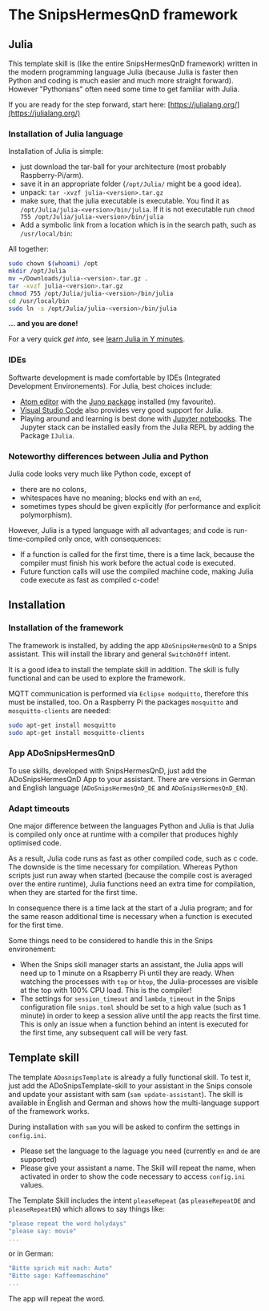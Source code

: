 # The SnipsHermesQnD framework

## Julia

This template skill is (like the entire SnipsHermesQnD framework) written in the
modern programming language Julia (because Julia is faster
then Python and coding is much easier and much more straight forward).
However "Pythonians" often need some time to get familiar with Julia.

If you are ready for the step forward, start here:
[https://julialang.org/](https://julialang.org/)

### Installation of Julia language

Installation of Julia is simple:
* just download the tar-ball for
  your architecture (most probably Raspberry-Pi/arm).
* save it in an appropriate folder (`/opt/Julia/` might be a good idea).
* unpack: `tar -xvzf julia-<version>.tar.gz`
* make sure, that the julia executable is executable. You find it
  as `/opt/Julia/julia-<version>/bin/julia`.
  If it is not executable run `chmod 755 /opt/Julia/julia-<version>/bin/julia`
* Add a symbolic link from a location which is in the search path, such as
  `/usr/local/bin`:

All together:

```sh
sudo chown $(whoami) /opt    
mkdir /opt/Julia    
mv ~/Downloads/julia-<version>.tar.gz .    
tar -xvzf julia-<version>.tar.gz    
chmod 755 /opt/Julia/julia-<version>/bin/julia    
cd /usr/local/bin    
sudo ln -s /opt/Julia/julia-<version>/bin/julia    
```

  **... and you are done!**

  For a very quick *get into,* see
  [learn Julia in Y minutes](http://learnxinyminutes.com/docs/julia/).

### IDEs

Softwarte development is made comfortable by
IDEs (Integrated Development Environements). For Julia, best choices
include:

* [Atom editor](http://atom.io/) with the
  [Juno package](http://junolab.org) installed (my favourite).
* [Visual Studio Code](https://code.visualstudio.com) also
  provides very good support for Julia.
* Playing around and learning is best done with
  [Jupyter notebooks](http://jupyter.org). The Jupyter stack can be installed
  easily from the Julia REPL by adding the Package `IJulia`.

### Noteworthy differences between Julia and Python

Julia code looks very much like Python code, except of
* there are no colons,
* whitespaces have no meaning; blocks end with an `end`,
* sometimes types should be given explicitly (for performance and
  explicit polymorphism).

However, Julia is a typed language with all advantages; and code is
run-time-compiled only once, with consequences:
* If a function is called for the first time, there is a time lack, because
  the compiler must finish his work before the actual code is executed.
* Future function calls will use the compiled machine code, making Julia
  code execute as fast as compiled c-code!

## Installation

### Installation of the framework

The framework is installed, by adding the app `ADoSnipsHermesQnD` to a
Snips assistant. This will install the library and general `SwitchOnOff` intent.

It is a good idea to install the template skill in addition. The skill is
fully functional and can be used to explore the framework.

MQTT communication is performed via `Eclipse modquitto`,
therefore this must be installed, too. On a Raspberry Pi the packages
`mosquitto` and `mosquitto-clients` are needed:

```sh
sudo apt-get install mosquitto
sudo apt-get install mosquitto-clients
```

### App ADoSnipsHermesQnD

To use skills, developed with SnipsHermesQnD, just add the ADoSnipsHermesQnD
App to your assistant. There are versions in German and English language
(`ADoSnipsHermesQnD_DE` and `ADoSnipsHermesQnD_EN`).

### Adapt timeouts

One major difference between the languages Python and Julia is that
Julia is compiled only once at runtime with a compiler that produces
highly optimised code.

As a result, Julia code runs as fast as other compiled code, such as c code.
The downside is the time necessary for compilation. Whereas Python scripts
just run away when started (because the compile cost is averaged over the
entire runtime), Julia functions need an extra time for compilation, when they
are started for the first time.

In consequence there is a time lack at the start of a Julia program; and
for the same reason additional time is necessary when a function
is executed for the first time.

Some things need to be considered to handle this in the Snips environement:
- When the Snips skill manager starts an assistant, the Julia apps
  will need up to 1 minute on a Rsapberry Pi until they are ready.
  When watching the processes with `top` or `htop`, the Julia-processes
  are visible at the top with 100% CPU load. This is the compiler!
- The settings for `session_timeout` and `lambda_timeout` in the Snips
  configuration file `snips.toml` should be set to a high value
  (such as 1 minute) in order to keep a session alive until the app reacts
  the first time. This is only
  an issue when a function behind an intent is executed for the first time,
  any subsequent call will be very fast.


## Template skill

The template `ADosnipsTemplate` is already a fully functional skill. To test it,
just add the ADoSnipsTemplate-skill to your assistant in the Snips console and
update your assistant with sam (`sam update-assistant`).
The skill is available in English and German and shows how the
multi-language support of the framework works.

During installation with `sam` you will be asked to confirm the settings in
`config.ini`.
- Please set the language to the laguage you need (currently
  `en` and `de` are supported)
- Please give your assistant a name. The Skill will repeat the name, when
  activated in order to show the code necessary to access `config.ini`
  values.

The Template Skill includes the intent `pleaseRepeat` (as `pleaseRepeatDE` and
`pleaseRepeatEN`) which allows to say things like:
```Julia
"please repeat the word holydays"
"please say: movie"
...
```

or in German:
```Julia
"Bitte sprich mit nach: Auto"
"Bitte sage: Kaffeemaschine"
...
```

The app will repeat the word.
